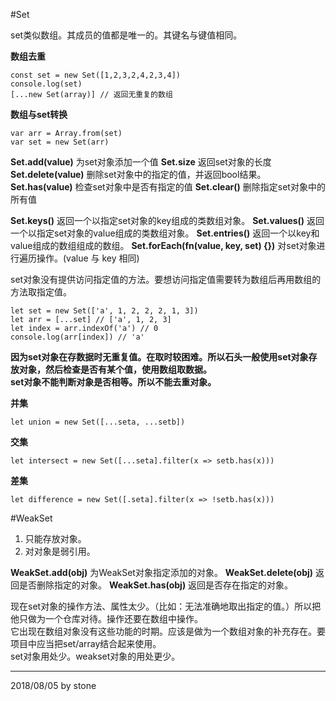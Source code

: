 #Set

set类似数组。其成员的值都是唯一的。其键名与键值相同。  

**数组去重**

    const set = new Set([1,2,3,2,4,2,3,4])
    console.log(set)
    [...new Set(array)] // 返回无重复的数组

**数组与set转换**

    var arr = Array.from(set)
    var set = new Set(arr)

**Set.add(value)** 为set对象添加一个值
**Set.size** 返回set对象的长度
**Set.delete(value)** 删除set对象中的指定的值，并返回bool结果。
**Set.has(value)** 检查set对象中是否有指定的值
**Set.clear()** 删除指定set对象中的所有值

**Set.keys()** 返回一个以指定set对象的key组成的类数组对象。
**Set.values()** 返回一个以指定set对象的value组成的类数组对象。
**Set.entries()** 返回一个以key和value组成的数组组成的数组。
**Set.forEach(fn(value, key, set) {})** 对set对象进行遍历操作。(value 与 key 相同)

set对象没有提供访问指定值的方法。要想访问指定值需要转为数组后再用数组的方法取指定值。  

    let set = new Set(['a', 1, 2, 2, 2, 1, 3])
    let arr = [...set] // ['a', 1, 2, 3]
    let index = arr.indexOf('a') // 0
    console.log(arr[index]) // 'a'

**因为set对象在存数据时无重复值。在取时较困难。所以石头一般使用set对象存放对象，然后检查是否有某个值，使用数组取数据。**  
**set对象不能判断对象是否相等。所以不能去重对象。**  

**并集**

    let union = new Set([...seta, ...setb])

**交集**

    let intersect = new Set([...seta].filter(x => setb.has(x)))

**差集**

    let difference = new Set([.seta].filter(x => !setb.has(x)))

#WeakSet

1. 只能存放对象。  
2. 对对象是弱引用。  

**WeakSet.add(obj)** 为WeakSet对象指定添加的对象。
**WeakSet.delete(obj)** 返回是否删除指定的对象。
**WeakSet.has(obj)** 返回是否存在指定的对象。

现在set对象的操作方法、属性太少。（比如：无法准确地取出指定的值。）所以把他只做为一个仓库对待。操作还要在数组中操作。  
它出现在数组对象没有这些功能的时期。应该是做为一个数组对象的补充存在。要项目中应当把set/array结合起来使用。  
set对象用处少。weakset对象的用处更少。  

---

2018/08/05 by stone









